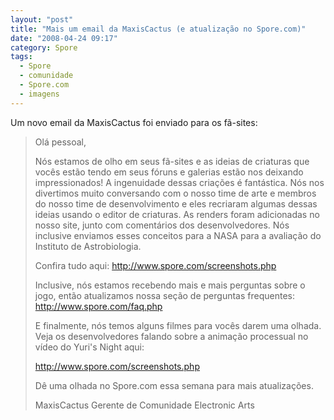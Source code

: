 ```yaml
---
layout: "post"
title: "Mais um email da MaxisCactus (e atualização no Spore.com)"
date: "2008-04-24 09:17"
category: Spore
tags:
  - Spore
  - comunidade
  - Spore.com
  - imagens
---
```


Um novo email da MaxisCactus foi enviado para os fã-sites:

> Olá pessoal,
>
> Nós estamos de olho em seus fã-sites e as ideias de criaturas que vocês estão tendo em seus fóruns e galerias estão nos deixando impressionados! A ingenuidade dessas criações é fantástica. Nós nos divertimos muito conversando com o nosso time de arte e membros do nosso time de desenvolvimento e eles recriaram algumas dessas ideias usando o editor de criaturas. As renders foram adicionadas no nosso site, junto com comentários dos desenvolvedores. Nós inclusive enviamos esses conceitos para a NASA para a avaliação do Instituto de Astrobiologia.
>
> Confira tudo aqui: <http://www.spore.com/screenshots.php>
>
> Inclusive, nós estamos recebendo mais e mais perguntas sobre o jogo, então atualizamos nossa seção de perguntas frequentes: http://www.spore.com/faq.php
>
> E finalmente, nós temos alguns filmes para vocês darem uma olhada. Veja os desenvolvedores falando sobre a animação processual no vídeo do Yuri's Night aqui:
>
> http://www.spore.com/screenshots.php
>
> Dê uma olhada no Spore.com essa semana para mais atualizações.
>
> MaxisCactus
> Gerente de Comunidade
> Electronic Arts
